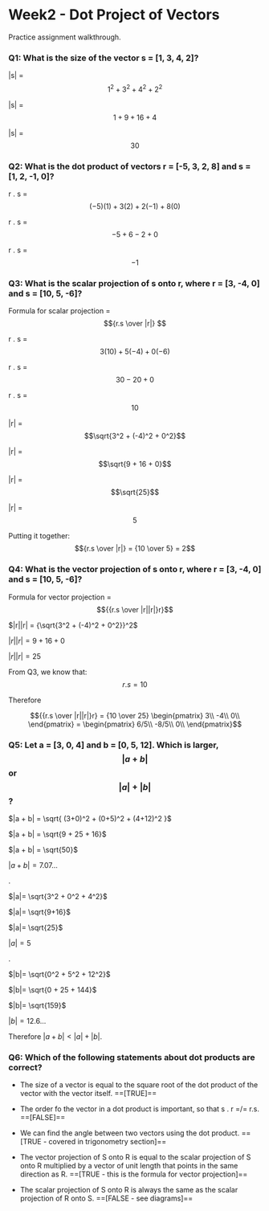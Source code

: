 # Week2 - Dot Project of Vectors

Practice assignment walkthrough. 

### Q1: What is the size of the vector **s** = [1, 3, 4, 2]?

|s| = $$1^2 + 3^2 + 4^2 + 2^2$$

|s| = $$1 + 9 + 16 + 4$$

|s| = $$30$$ 

### Q2: What is the dot product of vectors **r** = [-5, 3, 2, 8] and **s** = [1, 2, -1, 0]?

r . s = $$(-5)(1) + 3(2) + 2(-1) + 8(0)$$

r . s = $$-5+6-2+0$$

r . s = $$-1$$ 

### Q3: What is the scalar projection of **s** onto **r**, where **r** = [3, -4, 0] and **s** = [10, 5, -6]? 

Formula for scalar projection = $${r.s \over |r|} $$

r . s = $$3(10) + 5(-4) + 0(-6)$$

r . s = $$30 - 20 + 0$$

r . s = $$10$$

|r| = $$\sqrt{3^2 + (-4)^2 + 0^2}$$

|r| = $$\sqrt{9 + 16 + 0}$$

|r| = $$\sqrt{25}$$

|r| = $$5$$

Putting it together: $${r.s \over |r|} = {10 \over 5} = 2$$

### Q4: What is the vector projection of **s** onto **r**, where **r** = [3, -4, 0] and **s** = [10, 5, -6]? 

Formula for vector projection = $${{r.s \over |r||r|}r}$$

$|r||r| = {\sqrt{3^2 + (-4)^2 + 0^2}}^2$

$|r||r| = {9 + 16 + 0}$

$|r||r| = 25$

From Q3, we know that: $$r.s = 10$$

Therefore

$${{r.s \over |r||r|}r} = {10 \over 25} \begin{pmatrix} 3\\ -4\\ 0\\ \end{pmatrix} = \begin{pmatrix} 6/5\\ -8/5\\ 0\\ \end{pmatrix}$$

### Q5: Let **a** = [3, 0, 4] and **b** = [0, 5, 12]. Which is larger, $$|a + b|$$ or $$|a| + |b|$$? 

$|a + b| = \sqrt{ (3+0)^2 + (0+5)^2 + (4+12)^2 }$

$|a + b| = \sqrt{9 + 25 + 16}$

$|a + b| = \sqrt{50}$

$|a + b| = 7.07...$

.

$|a|= \sqrt{3^2 + 0^2 + 4^2}$

$|a|= \sqrt{9+16}$

$|a|= \sqrt{25}$

$|a|= 5$

.

$|b|= \sqrt{0^2 + 5^2 + 12^2}$

$|b|= \sqrt{0 + 25 + 144}$

$|b|= \sqrt{159}$

$|b|= 12.6...$

Therefore $|a + b| < |a| + |b|$.

### Q6: Which of the following statements about dot products are correct? 

* The size of a vector is equal to the square root of the dot product of the vector with the vector itself. ==[TRUE]==

* The order fo the vector in a dot product is important, so that s . r =/= r.s. ==[FALSE]==

* We can find the angle between two vectors using the dot product. ==[TRUE - covered in trigonometry section]==

* The vector projection of S onto R is equal to the scalar projection of S onto R multiplied by a vector of unit length that points in the same direction as R. ==[TRUE - this is the formula for vector projection]==

* The scalar projection of S onto R is always the same as the scalar projection of R onto S. ==[FALSE - see diagrams]==